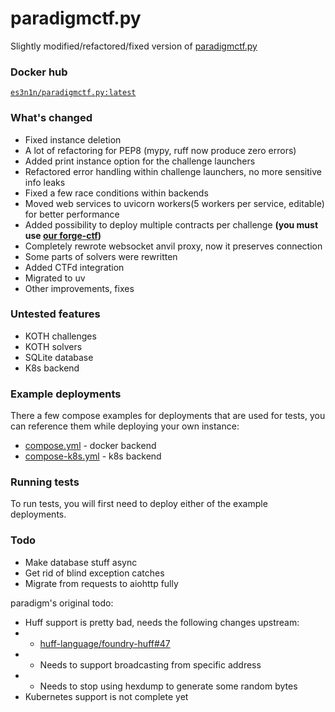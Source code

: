 # paradigmctf.py

Slightly modified/refactored/fixed version of [paradigmctf.py](https://github.com/paradigmxyz/paradigm-ctf-infrastructure/)

### Docker hub

[`es3n1n/paradigmctf.py:latest`](https://hub.docker.com/repository/docker/es3n1n/paradigmctf.py/general)

### What's changed

- Fixed instance deletion
- A lot of refactoring for PEP8 (mypy, ruff now produce zero errors)
- Added print instance option for the challenge launchers
- Refactored error handling within challenge launchers, no more sensitive info leaks
- Fixed a few race conditions within backends
- Moved web services to uvicorn workers(5 workers per service, editable) for better performance
- Added possibility to deploy multiple contracts per challenge **(you must use [our forge-ctf](https://github.com/es3n1n/forge-ctf))**
- Completely rewrote websocket anvil proxy, now it preserves connection
- Some parts of solvers were rewritten
- Added CTFd integration
- Migrated to uv
- Other improvements, fixes

### Untested features

- KOTH challenges
- KOTH solvers
- SQLite database
- K8s backend

### Example deployments

There a few compose examples for deployments that are used for tests, you can reference them 
while deploying your own instance:

- [compose.yml](./compose.yml) - docker backend
- [compose-k8s.yml](./compose-k8s.yml) - k8s backend

### Running tests

To run tests, you will first need to deploy either of the example deployments.

### Todo

- Make database stuff async
- Get rid of blind exception catches
- Migrate from requests to aiohttp fully

paradigm's original todo:

- Huff support is pretty bad, needs the following changes upstream:
- - [huff-language/foundry-huff#47](https://github.com/huff-language/foundry-huff/issues/47)
- - Needs to support broadcasting from specific address
- - Needs to stop using hexdump to generate some random bytes
- Kubernetes support is not complete yet

